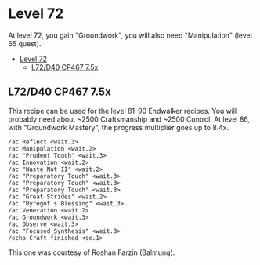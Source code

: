 # Level 72

At level 72, you gain "Groundwork", you will also need "Manipulation" (level 65 quest).

- [Level 72](#level-72)
  - [L72/D40 CP467 7.5x](#l72d40-cp467-75x)

## L72/D40 CP467 7.5x

This recipe can be used for the level 81-90 Endwalker recipes.  You will probably need about ~2500 Craftsmanship and ~2500 Control. At level 86, with "Groundwork Mastery", the progress multiplier goes up to 8.4x.

```
/ac Reflect <wait.3>
/ac Manipulation <wait.2>
/ac "Prudent Touch" <wait.3>
/ac Innovation <wait.2>
/ac "Waste Not II" <wait.2>
/ac "Preparatory Touch" <wait.3>
/ac "Preparatory Touch" <wait.3>
/ac "Preparatory Touch" <wait.3>
/ac "Great Strides" <wait.2>
/ac "Byregot's Blessing" <wait.3>
/ac Veneration <wait.2>
/ac Groundwork <wait.3>
/ac Observe <wait.3>
/ac "Focused Synthesis" <wait.3>
/echo Craft finished <se.1>
```

This one was courtesy of Roshan Farzin (Balmung).
